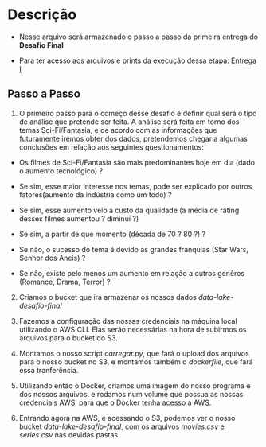 # Descrição

- Nesse arquivo será armazenado o passo a passo da primeira entrega do **Desafio Final**

- Para ter acesso aos arquivos e prints da execução dessa etapa: [Entrega I](../../Sprint%206/desafio/README.md)

## Passo a Passo

1. O primeiro passo para o começo desse desafio é definir qual será o tipo de análise que pretende ser feita. A análise será feita em torno dos temas Sci-Fi/Fantasia, e de acordo com as informações que futuramente iremos obter dos dados, pretendemos chegar a algumas conclusões em relação aos seguintes questionamentos:

- Os filmes de Sci-Fi/Fantasia são mais predominantes hoje em dia (dado o aumento tecnológico) ? 

- Se sim, esse maior interesse nos temas, pode ser explicado por outros fatores(aumento da indústria como um todo) ?
- Se sim, esse aumento veio a custo da qualidade (a média de rating desses filmes aumentou ? diminui ?)
- Se sim, a partir de que momento (década de 70 ? 80 ?) ? 
- Se não, o sucesso do tema é devido as grandes franquias (Star Wars, Senhor dos Aneis) ?
- Se não, existe pelo menos um aumento em relação a outros genêros (Romance, Drama, Terror) ? 

2. Criamos o bucket que irá armazenar os nossos dados *data-lake-desafio-final*

3. Fazemos a configuração das nossas credenciais na máquina local utilizando o AWS CLI. Elas serão necessárias na hora de subirmos os arquivos para o bucket do S3.

4. Montamos o nosso script *carregar.py*, que fará o upload dos arquivos para o nosso bucket no S3, e montamos também o *dockerfile*, que fará essa tranferência.

5. Utilizando então o Docker, criamos uma imagem do nosso programa e dos nossos arquivos, e rodamos num volume que possua as nossas credenciais AWS, para que o Docker tenha acesso a AWS.

6. Entrando agora na AWS, e acessando o S3, podemos ver o nosso bucket *data-lake-desafio-final*, com os arquivos *movies.csv* e *series.csv* nas devidas pastas.